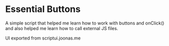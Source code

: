 # Essential Buttons

A simple script that helped me learn how to work with buttons and onClick() and also helped me learn how to call external JS files.

UI exported from scriptui.joonas.me
